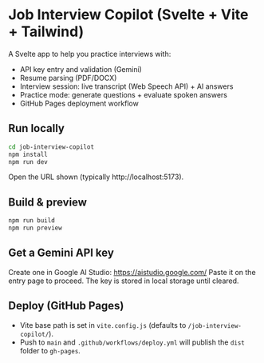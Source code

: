 # Job Interview Copilot (Svelte + Vite + Tailwind)

A Svelte app to help you practice interviews with:
- API key entry and validation (Gemini)
- Resume parsing (PDF/DOCX)
- Interview session: live transcript (Web Speech API) + AI answers
- Practice mode: generate questions + evaluate spoken answers
- GitHub Pages deployment workflow

## Run locally
```bash
cd job-interview-copilot
npm install
npm run dev
```
Open the URL shown (typically http://localhost:5173).

## Build & preview
```bash
npm run build
npm run preview
```

## Get a Gemini API key
Create one in Google AI Studio: https://aistudio.google.com/
Paste it on the entry page to proceed. The key is stored in local storage until cleared.

## Deploy (GitHub Pages)
- Vite base path is set in `vite.config.js` (defaults to `/job-interview-copilot/`).
- Push to `main` and `.github/workflows/deploy.yml` will publish the `dist` folder to `gh-pages`.
